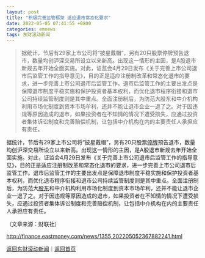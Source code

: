 ```yaml
---
layout: post
title: "积极完善监管框架 适应退市常态化要求"
date: 2022-05-05 07:41:55 +0800
categories: emnews
tags: 东财滚动新闻
---
```

> 据统计，节后有29家上市公司将“披星戴帽”，另有20只股票停牌预告退市，数量均创沪深交易所设立以来新高。出现这一情形的主因，是A股退市新规去年开始全面实施。对此，证监会4月29日发布《关于完善上市公司退市后监管工作的指导意见》，目的正是适应注册制改革和常态化退市的要求，进一步完善上市公司退市后监管工作。退市后监管工作的主要出发点是保障退市制度平稳实施和保护投资者基本权利，而优化退市程序衔接和退市公司持续监管制度则是其中重点。全面注册制后，为防范大股东和中介机构利用市场化制度到资本市场牟利，还并不能让退市企业一退了之。对于因违规等原因造成的退市，如果投资者在不知情的情况下遭受损失，应通过投资者集体诉讼制度和完善赔偿机制，让包括中介机构在内的主要责任人承担应有责任。

<p>据统计，节后有29家上市公司将“披星戴帽”，另有20只股票<span id="Info.334"><a href="http://data.eastmoney.com/tfpxx/" class="infokey">停牌</a></span>预告退市，数量均创沪深交易所设立以来新高。出现这一情形的主因，是A股退市新规去年开始全面实施。对此，证监会4月29日发布《关于完善上市公司退市后监管工作的指导意见》，目的正是适应注册制改革和常态化退市的要求，进一步完善上市公司退市后监管工作。退市后监管工作的主要出发点是保障退市制度平稳实施和保护投资者基本权利，而优化退市程序衔接和退市公司持续监管制度则是其中重点。全面注册制后，为防范大<span id="Info.3286"><a href="http://data.eastmoney.com/gdfx/" class="infokey">股东</a></span>和中介机构利用市场化制度到资本市场牟利，还并不能让退市企业一退了之。对于因违规等原因造成的退市，如果投资者在不知情的情况下遭受损失，应通过投资者集体诉讼制度和完善赔偿机制，让包括中介机构在内的主要责任人承担应有责任。</p><p class="em_media">（文章来源：财联社）</p>

<http://finance.eastmoney.com/news/1355,202205052367882241.html>

[返回东财滚动新闻](//finews.withounder.com/emnews/)｜[返回首页](//finews.withounder.com/)